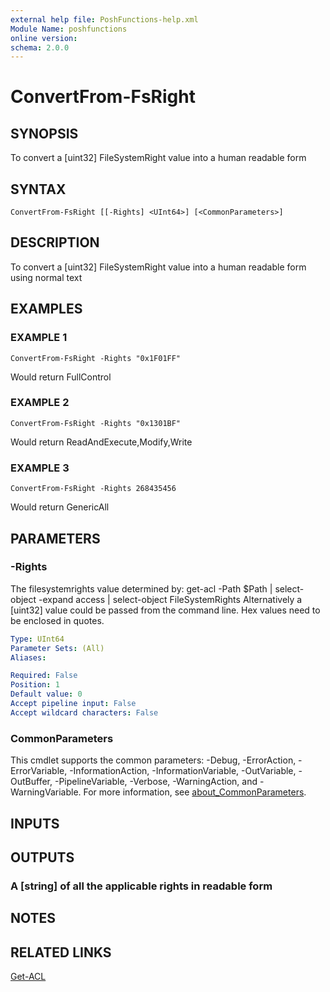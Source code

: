 ```yaml
---
external help file: PoshFunctions-help.xml
Module Name: poshfunctions
online version:
schema: 2.0.0
---
```


# ConvertFrom-FsRight

## SYNOPSIS
To convert a \[uint32\] FileSystemRight value into a human readable form

## SYNTAX

```
ConvertFrom-FsRight [[-Rights] <UInt64>] [<CommonParameters>]
```

## DESCRIPTION
To convert a \[uint32\] FileSystemRight value into a human readable form using normal text

## EXAMPLES

### EXAMPLE 1
```
ConvertFrom-FsRight -Rights "0x1F01FF"
```

Would return
FullControl

### EXAMPLE 2
```
ConvertFrom-FsRight -Rights "0x1301BF"
```

Would return
ReadAndExecute,Modify,Write

### EXAMPLE 3
```
ConvertFrom-FsRight -Rights 268435456
```

Would return
GenericAll

## PARAMETERS

### -Rights
The filesystemrights value determined by: get-acl -Path $Path | select-object -expand access | select-object FileSystemRights
Alternatively a \[uint32\] value could be passed from the command line.
Hex values need to be enclosed in quotes.

```yaml
Type: UInt64
Parameter Sets: (All)
Aliases:

Required: False
Position: 1
Default value: 0
Accept pipeline input: False
Accept wildcard characters: False
```

### CommonParameters
This cmdlet supports the common parameters: -Debug, -ErrorAction, -ErrorVariable, -InformationAction, -InformationVariable, -OutVariable, -OutBuffer, -PipelineVariable, -Verbose, -WarningAction, and -WarningVariable. For more information, see [about_CommonParameters](http://go.microsoft.com/fwlink/?LinkID=113216).

## INPUTS

## OUTPUTS

### A [string] of all the applicable rights in readable form
## NOTES

## RELATED LINKS

[Get-ACL]()

